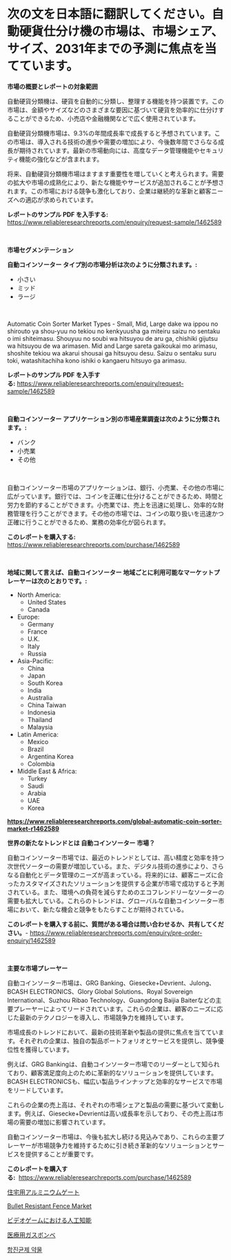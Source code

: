 <p><h1>次の文を日本語に翻訳してください。自動硬貨仕分け機の市場は、市場シェア、サイズ、2031年までの予測に焦点を当てています。</h1></p><p><strong>市場の概要とレポートの対象範囲</strong></p>
<p><p>自動硬貨分類機は、硬貨を自動的に分類し、整理する機能を持つ装置です。この市場は、金額やサイズなどのさまざまな要因に基づいて硬貨を効率的に仕分けすることができるため、小売店や金融機関などで広く使用されています。</p><p>自動硬貨分類機市場は、9.3%の年間成長率で成長すると予想されています。この市場は、導入される技術の進歩や需要の増加により、今後数年間でさらなる成長が期待されています。最新の市場動向には、高度なデータ管理機能やセキュリティ機能の強化などが含まれます。</p><p>将来、自動硬貨分類機市場はますます重要性を増していくと考えられます。需要の拡大や市場の成熟化により、新たな機能やサービスが追加されることが予想されます。この市場における競争も激化しており、企業は継続的な革新と顧客ニーズへの適応が求められています。</p></p>
<p><strong>レポートのサンプル PDF を入手する:</strong> <a href="https://www.reliableresearchreports.com/enquiry/request-sample/1462589">https://www.reliableresearchreports.com/enquiry/request-sample/1462589</a></p>
<p>&nbsp;</p>
<p><strong>市場セグメンテーション</strong></p>
<p><strong>自動コインソーター タイプ別の市場分析は次のように分類されます。:</strong></p>
<p><ul><li>小さい</li><li>ミッド</li><li>ラージ</li></ul></p>
<p>&nbsp;</p>
<p><p>Automatic Coin Sorter Market Types - Small, Mid, Large dake wa ippou no shirouto ya shou-yuu no tekiou no kenkyuusha ga miteiru saizu no sentaku o imi shiteimasu. Shouyuu no soubi wa hitsuyou de aru ga, chishiki gijutsu wa hitsuyou de wa arimasen. Mid and Large sareta gaikoukai mo arimasu, shoshite tekiou wa akarui shousai ga hitsuyou desu. Saizu o sentaku suru toki, watashitachiha kono ishiki o kangaeru hitsuyo ga arimasu.</p></p>
<p><strong>レポートのサンプル PDF を入手する:</strong>&nbsp;<a href="https://www.reliableresearchreports.com/enquiry/request-sample/1462589">https://www.reliableresearchreports.com/enquiry/request-sample/1462589</a></p>
<p>&nbsp;</p>
<p><strong> 自動コインソーター アプリケーション別の市場産業調査は次のように分類されます。:</strong></p>
<p><ul><li>バンク</li><li>小売業</li><li>その他</li></ul></p>
<p>&nbsp;</p>
<p><p>自動コインソーター市場のアプリケーションは、銀行、小売業、その他の市場に広がっています。銀行では、コインを正確に仕分けることができるため、時間と労力を節約することができます。小売業では、売上を迅速に処理し、効率的な財務管理を行うことができます。その他の市場では、コインの取り扱いを迅速かつ正確に行うことができるため、業務の効率化が図られます。</p></p>
<p><strong>このレポートを購入する:</strong>&nbsp; <a href="https://www.reliableresearchreports.com/purchase/1462589">https://www.reliableresearchreports.com/purchase/1462589</a></p>
<p>&nbsp;</p>
<p><strong>地域に関して言えば、自動コインソーター 地域ごとに利用可能なマーケットプレーヤーは次のとおりです。:</strong></p>
<p><ul>
    <li>
        North America:
        <ul>
            <li>United States</li>
            <li>Canada</li>
        </ul>
    </li>
    <li>
        Europe:
        <ul>
            <li>Germany</li>
            <li>France</li>
            <li>U.K.</li>
            <li>Italy</li>
            <li>Russia</li>
        </ul>
    </li>
    <li>
        Asia-Pacific:
        <ul>
            <li>China</li>
            <li>Japan</li>
            <li>South Korea</li>
            <li>India</li>
            <li>Australia</li>
            <li>China Taiwan</li>
            <li>Indonesia</li>
            <li>Thailand</li>
            <li>Malaysia</li>
        </ul>
    </li>
    <li>
        Latin America:
        <ul>
            <li>Mexico</li>
            <li>Brazil</li>
            <li>Argentina Korea</li>
            <li>Colombia</li>
        </ul>
    </li>
    <li>
        Middle East & Africa:
        <ul>
            <li>Turkey</li>
            <li>Saudi</li>
            <li>Arabia</li>
            <li>UAE</li>
            <li>Korea</li>
        </ul>
    </li>
    </ul></p>
<p><strong><a href="https://www.reliableresearchreports.com/global-automatic-coin-sorter-market-r1462589">https://www.reliableresearchreports.com/global-automatic-coin-sorter-market-r1462589</a></strong>&nbsp;</p>
<p><strong>世界の新たなトレンドとは 自動コインソーター 市場？</strong></p>
<p><p>自動コインソーター市場では、最近のトレンドとしては、高い精度と効率を持つ次世代ソーターの需要が増加している。また、デジタル技術の進歩により、さらなる自動化とデータ管理のニーズが高まっている。将来的には、顧客ニーズに合ったカスタマイズされたソリューションを提供する企業が市場で成功すると予測されている。また、環境への負荷を減らすためのエコフレンドリーなソーターの需要も拡大している。これらのトレンドは、グローバルな自動コインソーター市場において、新たな機会と競争をもたらすことが期待されている。</p></p>
<p><strong>このレポートを購入する前に、質問がある場合は問い合わせるか、共有してください。</strong>- <a href="https://www.reliableresearchreports.com/enquiry/pre-order-enquiry/1462589">https://www.reliableresearchreports.com/enquiry/pre-order-enquiry/1462589</a></p>
<p>&nbsp;</p>
<p><strong>主要な市場プレーヤー</strong></p>
<p><p>自動コインソーター市場は、GRG Banking、Giesecke+Devrient、Julong、BCASH ELECTRONICS、Glory Global Solutions、Royal Sovereign International、Suzhou Ribao Technology、Guangdong Baijia Baiterなどの主要プレーヤーによってリードされています。これらの企業は、顧客のニーズに応じた最新のテクノロジーを導入し、市場競争力を維持しています。</p><p>市場成長のトレンドにおいて、最新の技術革新や製品の提供に焦点を当てています。それぞれの企業は、独自の製品ポートフォリオとサービスを提供し、競争優位性を獲得しています。</p><p>例えば、GRG Bankingは、自動コインソーター市場でのリーダーとして知られており、顧客満足度向上のために革新的なソリューションを提供しています。BCASH ELECTRONICSも、幅広い製品ラインナップと効率的なサービスで市場をリードしています。</p><p>これらの企業の売上高は、それぞれの市場シェアと製品の需要に基づいて変動します。例えば、Giesecke+Devrientは高い成長率を示しており、その売上高は市場の需要の増加に影響されています。</p><p>自動コインソーター市場は、今後も拡大し続ける見込みであり、これらの主要プレーヤーが市場競争力を維持するために引き続き革新的なソリューションとサービスを提供することが重要です。</p></p>
<p><strong>このレポートを購入する:</strong>&nbsp;&nbsp;<a href="https://www.reliableresearchreports.com/purchase/1462589">https://www.reliableresearchreports.com/purchase/1462589</a></p>
<p><p><a href="https://github.com/dandier2003/Market-Research-Report-List-1/blob/main/202718930139.md">住宅用アルミニウムゲート</a></p><p><a href="https://github.com/gulaimolin/Market-Research-Report-List-4/blob/main/bullet-resistant-fence-market.md">Bullet Resistant Fence Market</a></p><p><a href="https://medium.com/@cielostamm/%E3%83%93%E3%83%87%E3%82%AA%E3%82%B2%E3%83%BC%E3%83%A0%E5%B8%82%E5%A0%B4%E3%81%AB%E3%81%8A%E3%81%91%E3%82%8B%E4%BA%BA%E5%B7%A5%E7%9F%A5%E8%83%BD%E3%81%AE%E5%8B%95%E5%90%91-2024%E5%B9%B4%E3%81%8B%E3%82%892031%E5%B9%B4%E3%81%BE%E3%81%A7%E3%81%AE%E5%B8%82%E5%A0%B4%E5%8B%95%E5%90%91-%E6%88%90%E9%95%B7-%E4%BA%88%E6%B8%AC-a8e60b3e3ed1">ビデオゲームにおける人工知能</a></p><p><a href="https://medium.com/@pedrogers56456/%E5%8C%BB%E7%99%82%E7%94%A8%E3%82%AC%E3%82%B9%E3%82%B7%E3%83%AA%E3%83%B3%E3%83%80%E3%83%BC%E5%B8%82%E5%A0%B4-%E7%AB%B6%E4%BA%89%E5%88%86%E6%9E%90-%E5%B8%82%E5%A0%B4%E3%83%88%E3%83%AC%E3%83%B3%E3%83%89%E3%81%8A%E3%82%88%E3%81%B32031%E5%B9%B4%E3%81%BE%E3%81%A7%E3%81%AE%E4%BA%88%E6%B8%AC-424848c67f71">医療用ガスボンベ</a></p><p><a href="https://github.com/lzrvbyqzftro57/Market-Research-Report-List-1/blob/main/953553327810.md">항진균제 약물</a></p></p>